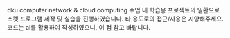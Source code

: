 dku computer network & cloud computing 
수업 내 학습용 프로젝트의 일환으로 소켓 프로그램 제작 및 실습을 진행하였습니다.
타 용도로의 접근/사용은 지양해주세요.
코드는 ai를 활용하여 작성하였으니, 이 점 참고 바랍니다.
